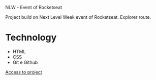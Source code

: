 NLW - Event of Rocketseat

Project build on Next Level Week event of Rocketseat. Explorer route.

# Technology
<ul>
    <li>HTML</li>
    <li>CSS</li>
    <li>Git e Github</li>
</ul>


<a href="https://fernandakagami.github.io/event-projects/event01-nlw-esports/">Access to project</a>

